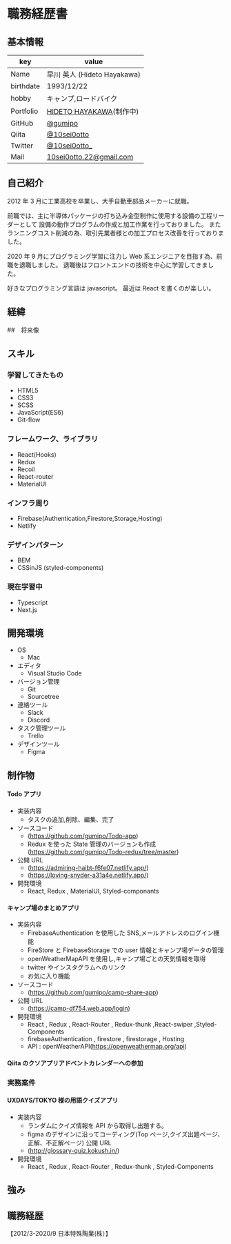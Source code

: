 # 職務経歴書

## 基本情報

| key       | value                                            |
| --------- | ------------------------------------------------ |
| Name      | 早川 英人 (Hideto Hayakawa)                      |
| birthdate | 1993/12/22                                       |
| hobby     | キャンプ,ロードバイク                            |
| Portfolio | [HIDETO HAYAKAWA]()(制作中)                      |
| GitHub    | [@gumipo](https://github.com/gumipo)             |
| Qiita     | [@10sei0otto](https://qiita.com/10sei0otto)      |
| Twitter   | [@10sei0otto\_](https://twitter.com/10sei0otto_) |
| Mail      | 10sei0otto.22@gmail.com                          |

## 自己紹介

2012 年 3 月に工業高校を卒業し、大手自動車部品メーカーに就職。

前職では、主に半導体パッケージの打ち込み金型制作に使用する設備の工程リーダーとして
設備の動作プログラムの作成と加工作業を行っておりました。
またランニングコスト削減の為、取引先業者様との加工プロセス改善を行っておりました。

2020 年 9 月にプログラミング学習に注力し Web 系エンジニアを目指す為、前職を退職しました。
退職後はフロントエンドの技術を中心に学習してきました。

好きなプログラミング言語は javascript。
最近は React を書くのが楽しい。

## 経緯

##　将来像

## スキル

### 学習してきたもの

- HTML5
- CSS3
- SCSS
- JavaScript(ES6)
- Git-flow

### フレームワーク、ライブラリ

- React(Hooks)
- Redux
- Recoil
- React-router
- MaterialUI

### インフラ周り

- Firebase(Authentication,Firestore,Storage,Hosting)
- Netlify

### デザインパターン

- BEM
- CSSinJS (styled-components)

### 現在学習中

- Typescript
- Next.js

## 開発環境

- OS
  - Mac
- エディタ
  - Visual Studio Code
- バージョン管理
  - Git
  - Sourcetree
- 連絡ツール
  - Slack
  - Discord
- タスク管理ツール
  - Trello
- デザインツール
  - Figma

## 制作物

#### Todo アプリ

- 実装内容
  - タスクの追加,削除、編集、完了
- ソースコード
  - (https://github.com/gumipo/Todo-app)
  - Redux を使った State 管理のバージョンも作成(https://github.com/gumipo/Todo-redux/tree/master)
- 公開 URL
  - (https://admiring-haibt-f6fe07.netlify.app/)
  - (https://loving-snyder-a31a4e.netlify.app/)
- 開発環境
  - React, Redux , MaterialUI, Styled-componants

#### キャンプ場のまとめアプリ

- 実装内容
  - FirebaseAuthentication を使用した SNS,メールアドレスのログイン機能
  - FireStore と FirebaseStorage での user 情報とキャンプ場データの管理
  - openWeatherMapAPI を使用し,キャンプ場ごとの天気情報を取得
  - twitter やインスタグラムへのリンク
  - お気に入り機能
- ソースコード
  - (https://github.com/gumipo/camp-share-app)
- 公開 URL
  - (https://camp-df754.web.app/login)
- 開発環境
  - React , Redux , React-Router , Redux-thunk ,React-swiper ,Styled-Components
  - firebaseAuthentication , firestore , firestorage , Hosting
  - API : openWeatherAPI(https://openweathermap.org/api)

#### Qiita のクソアプリアドベントカレンダーへの参加

### 実務案件

#### UXDAYS/TOKYO 様の用語クイズアプリ

- 実装内容
  - ランダムにクイズ情報を API から取得し出題する。
  - figma のデザインに沿ってコーディング(Top ページ,クイズ出題ページ、正解、不正解ページ)
    公開 URL
  - (http://glossary-quiz.kokush.in/)
- 開発環境
  - React , Redux , React-Router , Redux-thunk , Styled-Components

## 強み

## 職務経歴

【2012/3-2020/9 日本特殊陶業(株）】
